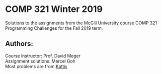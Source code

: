 # COMP 321 Winter 2019

Solutions to the assignments from the McGill University course COMP 321 Programming Challenges for the Fall 2019 term.

## Authors:  
Course instructor: Prof. David Meger  
Assignment solutions: Marcel Goh  
Most problems are from [Kattis](https://open.kattis.com)
